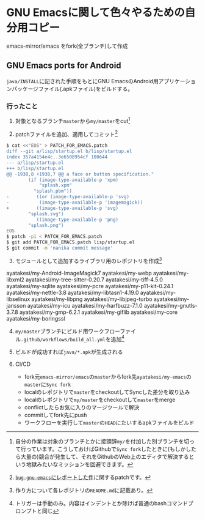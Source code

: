 # GNU Emacsに関して色々やるための自分用コピー
emacs-mirror/emacs をfork(全ブランチ)して作成

## GNU Emacs ports for Android
`java/INSTALL`に記された手順をもとにGNU EmacsのAndroid用アプリケーションパッケージファイル(.apkファイル)をビルドする。

### 行ったこと
1. 対象となるブランチ`master`から`my/master`をcut[^1]

2. patchファイルを追加、適用してコミット[^2]

```bash
$ cat <<"EOS" > PATCH_FOR_EMACS.patch
diff --git a/lisp/startup.el b/lisp/startup.el
index 357a4154e4c..3e6508954cf 100644
--- a/lisp/startup.el
+++ b/lisp/startup.el
@@ -1938,8 +1938,7 @@ a face or button specification."
 		(if (image-type-available-p 'xpm)
 		    "splash.xpm"
 		  "splash.pbm"))
-	       ((or (image-type-available-p 'svg)
-		    (image-type-available-p 'imagemagick))
+	       ((image-type-available-p 'svg)
 		"splash.svg")
 	       ((image-type-available-p 'png)
 		"splash.png")
EOS
$ patch -p1 < PATCH_FOR_EMACS.patch
$ git add PATCH_FOR_EMACS.patch lisp/startup.el
$ git commit -m 'nanika commit message'
```

3. モジュールとして追加するライブラリ用のレポジトリを作成[^3]

ayatakesi/my-Android-ImageMagick7
ayatakesi/my-webp
ayatakesi/my-libxml2
ayatakesi/my-tree-sitter-0.20.7
ayatakesi/my-tiff-4.5.0
ayatakesi/my-sqlite
ayatakesi/my-pcre
ayatakesi/my-p11-kit-0.24.1
ayatakesi/my-nettle-3.8
ayatakesi/my-libtasn1-4.19.0
ayatakesi/my-libselinux
ayatakesi/my-libpng
ayatakesi/my-libjpeg-turbo
ayatakesi/my-jansson
ayatakesi/my-icu
ayatakesi/my-harfbuzz-7.1.0
ayatakesi/my-gnutls-3.7.8
ayatakesi/my-gmp-6.2.1
ayatakesi/my-giflib
ayatakesi/my-core
ayatakesi/my-boringssl

4. `my/master`ブランチにビルド用ワークフローファイル`.github/workflows/build_all.yml`を追加[^4]

5. ビルドが成功すれば`java/*.apk`が生成される

6. CI/CD
   - fork元`emacs-mirror/emacs`の`master`からfork先`ayatakesi/my-emacs`の`master`に`Sync fork`
   - localのレポジトリで`master`をcheckoutしてSyncした差分を取り込み
   - localのレポジトリで`my/master`をcheckoutして`master`をmerge
   - conflictしたらお気に入りのマージツールで解決
   - commitしてfork先にpush
   - ワークフローを実行して`master`の`HEAD`にたいするapkファイルをビルド
[^1]: 自分の作業は対象のブランチとかに接頭辞`my/`を付加した別ブランチを切って行っています。こうしておけばGithubで`Sync fork`したときに(もしかしたら大量の)競合が発生して、それをGithubのWeb上のエディタで解決するという地獄みたいなミッションを回避できます。
[^2]: [`bug-gnu-emacs`にレポートした件](https://debbugs.gnu.org/cgi/bugreport.cgi?bug=70199)に関するpatchです。
[^3]: 作り方について各レポジトリの`README.md`に記載あり。
[^4]: トリガーは手動のみ。内容はインデントとか除けば普通のbashコマンドプロンプトと同じ
